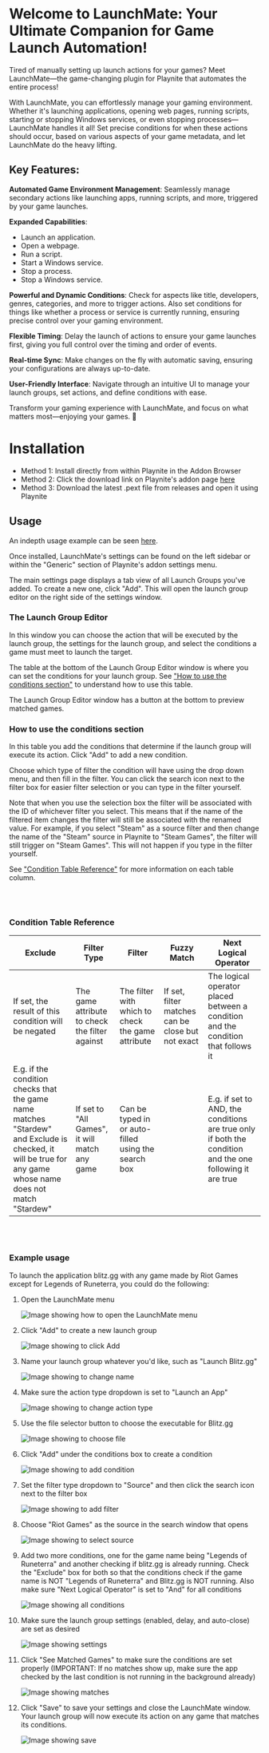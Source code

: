 # Welcome to LaunchMate: Your Ultimate Companion for Game Launch Automation!

Tired of manually setting up launch actions for your games? Meet LaunchMate—the game-changing plugin for Playnite that automates the entire process!

With LaunchMate, you can effortlessly manage your gaming environment. Whether it's launching applications, opening web pages, running scripts, starting or stopping Windows services, or even stopping processes—LaunchMate handles it all! Set precise conditions for when these actions should occur, based on various aspects of your game metadata, and let LaunchMate do the heavy lifting.

## Key Features:

**Automated Game Environment Management**: Seamlessly manage secondary actions like launching apps, running scripts, and more, triggered by your game launches.

**Expanded Capabilities**:
- Launch an application.
- Open a webpage.
- Run a script.
- Start a Windows service.
- Stop a process.
- Stop a Windows service.

**Powerful and Dynamic Conditions**: Check for aspects like title, developers, genres, categories, and more to trigger actions. Also set conditions for things like whether a process or service is currently running, ensuring precise control over your gaming environment.

**Flexible Timing**: Delay the launch of actions to ensure your game launches first, giving you full control over the timing and order of events.

**Real-time Sync**: Make changes on the fly with automatic saving, ensuring your configurations are always up-to-date.

**User-Friendly Interface**: Navigate through an intuitive UI to manage your launch groups, set actions, and define conditions with ease.

Transform your gaming experience with LaunchMate, and focus on what matters most—enjoying your games. 🚀

# Installation
- Method 1: Install directly from within Playnite in the Addon Browser
- Method 2: Click the download link on Playnite's addon page [here](https://playnite.link/addons.html#LaunchMate_61d7fcec-322d-4eb6-b981-1c8f8122ddc8)
- Method 3: Download the latest .pext file from releases and open it using Playnite

## Usage

An indepth usage example can be seen [here](#example-usage).

Once installed, LaunchMate's settings can be found on the left sidebar or within the "Generic" section of Playnite's addon settings menu.

The main settings page displays a tab view of all Launch Groups you've added. To create a new one, click "Add". This will open the launch group editor on the right side of the settings window.

### The Launch Group Editor

In this window you can choose the action that will be executed by the launch group, the settings for the launch group, and select the conditions a game must meet to launch the target. 

The table at the bottom of the Launch Group Editor window is where you can set the conditions for your launch group. See ["How to use the conditions section"](#how-to-use-the-conditions-section) to understand how to use this table.

The Launch Group Editor window has a button at the bottom to preview matched games.


### How to use the conditions section

In this table you add the conditions that determine if the launch group will execute its action. Click "Add" to add a new condition. 

Choose which type of filter the condition will have using the drop down menu, and then fill in the filter. You can click the search icon next to the filter box for easier filter selection or you can type in the filter yourself.

Note that when you use the selection box the filter will be associated with the ID of whichever filter you select. This means that if the name of the filtered item changes the filter will still be associated with the renamed value. For example, if you select "Steam" as a source filter and then change the name of the "Steam" source in Playnite to "Steam Games", the filter will still trigger on "Steam Games". This will not happen if you type in the filter yourself.

See ["Condition Table Reference"](#condition-table-reference) for more information on each table column.

<br><br>

### Condition Table Reference

| Exclude | Filter Type | Filter | Fuzzy Match | Next Logical Operator |
| -------- | ------- | -------- | ------- | ------- |
| If set, the result of this condition will be negated | The game attribute to check the filter against | The filter with which to check the game attribute | If set, filter matches can be close but not exact | The logical operator placed between a condition and the condition that follows it |
| E.g. if the condition checks that the game name matches "Stardew" and Exclude is checked, it will be true for any game whose name does not match "Stardew"| If set to "All Games", it will match any game | Can be typed in or auto-filled using the search box | | E.g. if set to AND, the conditions are true only if both the condition and the one following it are true |

<br><br>

### Example usage

To launch the application blitz.gg with any game made by Riot Games except for Legends of Runeterra, you could do the following:

1. Open the LaunchMate menu

    ![Image showing how to open the LaunchMate menu](https://i.imgur.com/kyaEF9O.png)

2. Click "Add" to create a new launch group

    ![Image showing to click Add](https://i.imgur.com/dXV3WC8.png)

3. Name your launch group whatever you'd like, such as "Launch Blitz.gg"

    ![Image showing to change name](https://i.imgur.com/vuzKUEU.png)

4. Make sure the action type dropdown is set to "Launch an App"

    ![Image showing to change action type](https://i.imgur.com/u5v1oOj.png)

5. Use the file selector button to choose the executable for Blitz.gg

    ![Image showing to choose file](https://i.imgur.com/LaTWXKs.png)

6. Click "Add" under the conditions box to create a condition

    ![Image showing to add condition](https://i.imgur.com/EgHJzy4.png)

7. Set the filter type dropdown to "Source" and then click the search icon next to the filter box

    ![Image showing to add filter](https://i.imgur.com/wgDOE5R.png)

8. Choose "Riot Games" as the source in the search window that opens

    ![Image showing to select source](https://i.imgur.com/8e9W3kk.png)

9. Add two more conditions, one for the game name being "Legends of Runeterra" and another checking if blitz.gg is already running. Check the "Exclude" box for both so that the conditions check if the game name is NOT "Legends of Runeterra" and Blitz.gg is NOT running. Also make sure "Next Logical Operator" is set to "And" for all conditions

    ![Image showing all conditions](https://i.imgur.com/ePDUt09.png)

10. Make sure the launch group settings (enabled, delay, and auto-close) are set as desired

    ![Image showing settings](https://i.imgur.com/KxdZvaf.png)

11. Click "See Matched Games" to make sure the conditions are set properly (IMPORTANT: If no matches show up, make sure the app checked by the last condition is not running in the background already)

    ![Image showing matches](https://i.imgur.com/nQyTiji.png)

12. Click "Save" to save your settings and close the LaunchMate window. Your launch group will now execute its action on any game that matches its conditions.

    ![Image showing save](https://i.imgur.com/95yDjsU.png)
